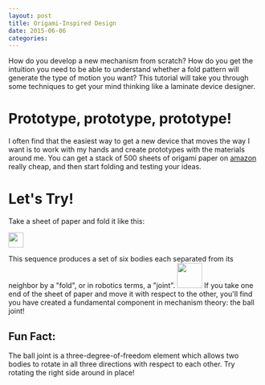 ```yaml
---
layout: post
title: Origami-Inspired Design
date: 2015-06-06
categories: 
---
```


How do you develop a new mechanism from scratch?  How do you get the intuition you need to be able to understand whether a fold pattern will generate the type of motion you want?  This tutorial will take you through some techniques to get your mind thinking like a laminate device designer.

Prototype, prototype, prototype!
=======

I often find that the easiest way to get a new device that moves the way I want is to work with my hands and create prototypes with the materials around me.  You can get a stack of 500 sheets of origami paper on [amazon](http://www.amazon.com/s/ref=nb_sb_noss?url=search-alias%3Daps&field-keywords=origami+paper) really cheap, and then start folding and testing your ideas.

Let's Try!
==========

Take a sheet of paper and fold it like this:

[<img src="{{site.url}}/file.jpg" height = "30px" />](file.jpg)

This sequence produces a set of six bodies each separated from its neighbor by a "fold", or in robotics terms, a "joint".  [<img src="{{site.url}}/images/tutorial/drawing1.svg" height = "50px" />]({{site.url}}/images/tutorial/drawing1.svg)  If you take one end of the sheet of paper and move it with respect to the other, you'll find you have created a fundamental component in mechanism theory: the ball joint!

Fun Fact:
-----

The ball joint is a three-degree-of-freedom element which allows two bodies to rotate in all three directions with respect to each other.  Try rotating the right side around in place!